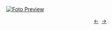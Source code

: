 [![Foto Preview](preview/n797.avif)](https://20essentials.github.io/project-000-797)

<div align="center" style="display: flex; justify-content: center;">
  <a  href="https://github.com/20essentials/project-000-796" target="_blank">&#8592;</a>
  &nbsp;&nbsp;
  <a  href="https://github.com/20essentials/project-000-798" target="_blank">&#8594;</a>
</div>
